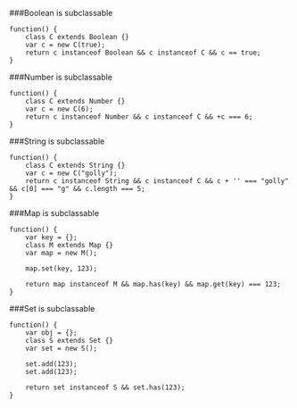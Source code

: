 ###Boolean is subclassable
          
```
function() {
    class C extends Boolean {}
    var c = new C(true);
    return c instanceof Boolean && c instanceof C && c == true;
}
```
###Number is subclassable
          
```
function() {
    class C extends Number {}
    var c = new C(6);
    return c instanceof Number && c instanceof C && +c === 6;
}
```
###String is subclassable
          
```
function() {
    class C extends String {}
    var c = new C("golly");
    return c instanceof String && c instanceof C && c + '' === "golly" && c[0] === "g" && c.length === 5;
}
```
###Map is subclassable
          
```
function() {
    var key = {};
    class M extends Map {}
    var map = new M();

    map.set(key, 123);

    return map instanceof M && map.has(key) && map.get(key) === 123;
}
```
###Set is subclassable
          
```
function() {
    var obj = {};
    class S extends Set {}
    var set = new S();

    set.add(123);
    set.add(123);

    return set instanceof S && set.has(123);
}
```
